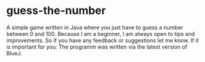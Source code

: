 # guess-the-number
A simple game written in Java where you just have to guess a number between 0 and 100.
Because I am a beginner, I am always open to tips and improvements. So if you have any feedback or suggestions let me know.
If it is important for you: The programm was written via the latest version of BlueJ.
